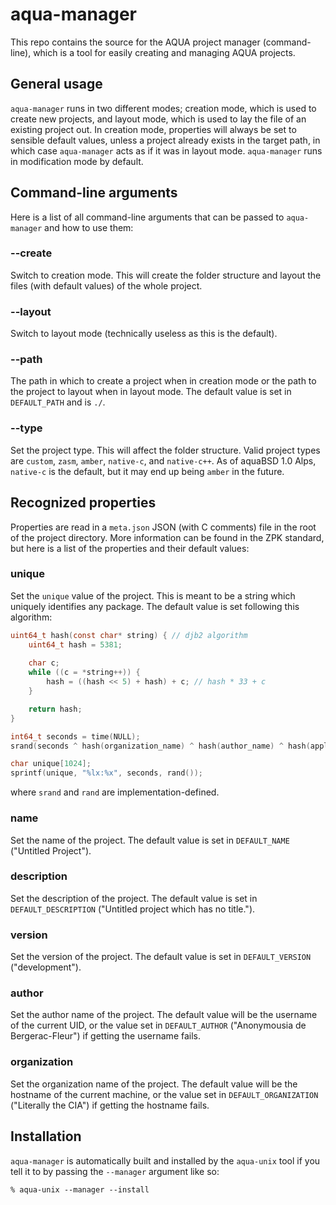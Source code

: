 # aqua-manager

This repo contains the source for the AQUA project manager (command-line), which is a tool for easily creating and managing AQUA projects.

## General usage

`aqua-manager` runs in two different modes; creation mode, which is used to create new projects, and layout mode, which is used to lay the file of an existing project out. In creation mode, properties will always be set to sensible default values, unless a project already exists in the target path, in which case `aqua-manager` acts as if it was in layout mode. `aqua-manager` runs in modification mode by default.

## Command-line arguments

Here is a list of all command-line arguments that can be passed to `aqua-manager` and how to use them:

### --create

Switch to creation mode. This will create the folder structure and layout the files (with default values) of the whole project.

### --layout

Switch to layout mode (technically useless as this is the default).

### --path

The path in which to create a project when in creation mode or the path to the project to layout when in layout mode. The default value is set in `DEFAULT_PATH` and is `./`.

### --type

Set the project type. This will affect the folder structure. Valid project types are `custom`, `zasm`, `amber`, `native-c`, and `native-c++`. As of aquaBSD 1.0 Alps, `native-c` is the default, but it may end up being `amber` in the future.

## Recognized properties

Properties are read in a `meta.json` JSON (with C comments) file in the root of the project directory. More information can be found in the ZPK standard, but here is a list of the properties and their default values:

### unique

Set the `unique` value of the project. This is meant to be a string which uniquely identifies any package. The default value is set following this algorithm:

```c
uint64_t hash(const char* string) { // djb2 algorithm
	uint64_t hash = 5381;
	
	char c;
	while ((c = *string++)) {
		hash = ((hash << 5) + hash) + c; // hash * 33 + c
	}

	return hash;
}

int64_t seconds = time(NULL);
srand(seconds ^ hash(organization_name) ^ hash(author_name) ^ hash(application_name));

char unique[1024];
sprintf(unique, "%lx:%x", seconds, rand());
```

where `srand` and `rand` are implementation-defined.

### name

Set the name of the project. The default value is set in `DEFAULT_NAME` ("Untitled Project").

### description

Set the description of the project. The default value is set in `DEFAULT_DESCRIPTION` ("Untitled project which has no title.").

### version

Set the version of the project. The default value is set in `DEFAULT_VERSION` ("development").

### author

Set the author name of the project. The default value will be the username of the current UID, or the value set in `DEFAULT_AUTHOR` ("Anonymousia de Bergerac-Fleur") if getting the username fails.

### organization

Set the organization name of the project. The default value will be the hostname of the current machine, or the value set in `DEFAULT_ORGANIZATION` ("Literally the CIA") if getting the hostname fails.

## Installation

`aqua-manager` is automatically built and installed by the `aqua-unix` tool if you tell it to by passing the `--manager` argument like so:

```shell
% aqua-unix --manager --install
```